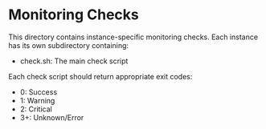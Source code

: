 # Monitoring Checks

This directory contains instance-specific monitoring checks.
Each instance has its own subdirectory containing:
- check.sh: The main check script

Each check script should return appropriate exit codes:
- 0: Success
- 1: Warning
- 2: Critical
- 3+: Unknown/Error
